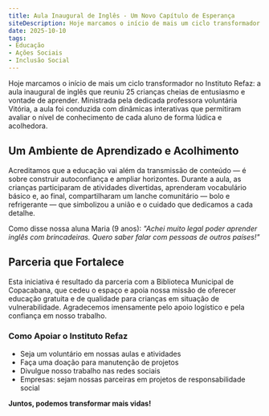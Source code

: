 ```yaml
---
title: Aula Inaugural de Inglês - Um Novo Capítulo de Esperança
siteDescription: Hoje marcamos o início de mais um ciclo transformador no Instituto Refaz. A aula inaugural de inglês que reuniu 25 crianças cheias de entusiasmo e vontade de aprender.
date: 2025-10-10
tags:
- Educação
- Ações Sociais
- Inclusão Social
---
```

Hoje marcamos o início de mais um ciclo transformador no Instituto Refaz: a aula inaugural de inglês que reuniu 25 crianças cheias de entusiasmo e vontade de aprender. Ministrada pela dedicada professora voluntária Vitória, a aula foi conduzida com dinâmicas interativas que permitiram avaliar o nível de conhecimento de cada aluno de forma lúdica e acolhedora.

## Um Ambiente de Aprendizado e Acolhimento
Acreditamos que a educação vai além da transmissão de conteúdo — é sobre construir autoconfiança e ampliar horizontes. Durante a aula, as crianças participaram de atividades divertidas, aprenderam vocabulário básico e, ao final, compartilharam um lanche comunitário — bolo e refrigerante — que simbolizou a união e o cuidado que dedicamos a cada detalhe.

Como disse nossa aluna Maria (9 anos): *"Achei muito legal poder aprender inglês com brincadeiras. Quero saber falar com pessoas de outros países!"*

## Parceria que Fortalece
Esta iniciativa é resultado da parceria com a Biblioteca Municipal de Copacabana, que cedeu o espaço e apoia nossa missão de oferecer educação gratuita e de qualidade para crianças em situação de vulnerabilidade. Agradecemos imensamente pelo apoio logístico e pela confiança em nosso trabalho.

### Como Apoiar o Instituto Refaz
- Seja um voluntário em nossas aulas e atividades
- Faça uma doação para manutenção de projetos
- Divulgue nosso trabalho nas redes sociais
- Empresas: sejam nossas parceiras em projetos de responsabilidade social

**Juntos, podemos transformar mais vidas!**
